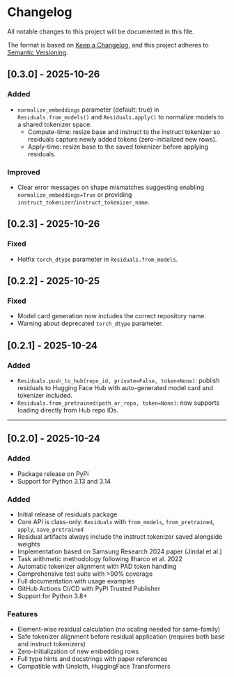 # Changelog

All notable changes to this project will be documented in this file.

The format is based on [Keep a Changelog](https://keepachangelog.com/en/1.0.0/),
and this project adheres to [Semantic Versioning](https://semver.org/spec/v2.0.0.html).

## [0.3.0] - 2025-10-26

### Added
- `normalize_embeddings` parameter (default: true) in `Residuals.from_models()` and `Residuals.apply()` to normalize models to a shared tokenizer space.
  - Compute-time: resize base and instruct to the instruct tokenizer so residuals capture newly added tokens (zero-initialized new rows).
  - Apply-time: resize base to the saved tokenizer before applying residuals.

### Improved
- Clear error messages on shape mismatches suggesting enabling `normalize_embeddings=True` or providing `instruct_tokenizer`/`instruct_tokenizer_name`.


## [0.2.3] - 2025-10-26

### Fixed
- Hotfix `torch_dtype` parameter in `Residuals.from_models`.

## [0.2.2] - 2025-10-25

### Fixed
- Model card generation now includes the correct repository name.
- Warning about deprecated `torch_dtype` parameter.

## [0.2.1] - 2025-10-24

### Added
- `Residuals.push_to_hub(repo_id, private=False, token=None)`: publish residuals to Hugging Face Hub with auto-generated model card and tokenizer included.
- `Residuals.from_pretrained(path_or_repo, token=None)`: now supports loading directly from Hub repo IDs.

---

## [0.2.0] - 2025-10-24

### Added
- Package release on PyPi
- Support for Python 3.13 and 3.14

### Added
- Initial release of residuals package
- Core API is class-only: `Residuals` with `from_models`, `from_pretrained`, `apply`, `save_pretrained`
- Residual artifacts always include the instruct tokenizer saved alongside weights
- Implementation based on Samsung Research 2024 paper (Jindal et al.)
- Task arithmetic methodology following Ilharco et al. 2022
- Automatic tokenizer alignment with PAD token handling
- Comprehensive test suite with >90% coverage
- Full documentation with usage examples
- GitHub Actions CI/CD with PyPI Trusted Publisher
- Support for Python 3.8+

### Features
- Element-wise residual calculation (no scaling needed for same-family)
- Safe tokenizer alignment before residual application (requires both base and instruct tokenizers)
- Zero-initialization of new embedding rows
- Full type hints and docstrings with paper references
- Compatible with Unsloth, HuggingFace Transformers

[0.1.0]: https://github.com/omarkamali/residuals/releases/tag/v0.1.0

